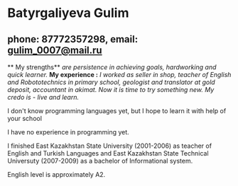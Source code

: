 # Batyrgaliyeva Gulim #
## phone: 87772357298, email: gulim_0007@mail.ru ##

** My strengths** *are persistence in achieving goals, hardworking and quick learner.*
**My experience :** *I worked as  seller in shop, teacher of English and Robototechnics in primary school, geologist and translator at gold deposit, accountant in akimat. Now it is time to try something new. My credo is - live and learn.*

I don't know programming languages yet, but I hope to learn it with help of your school

I have no experience in programming yet.

I finished East Kazakhstan State University (2001-2006) as teacher of English and Turkish Languages and East Kazakhstan State Technical Universuty (2007-2009) as a bachelor of Informational system.

English level is approximately A2.



